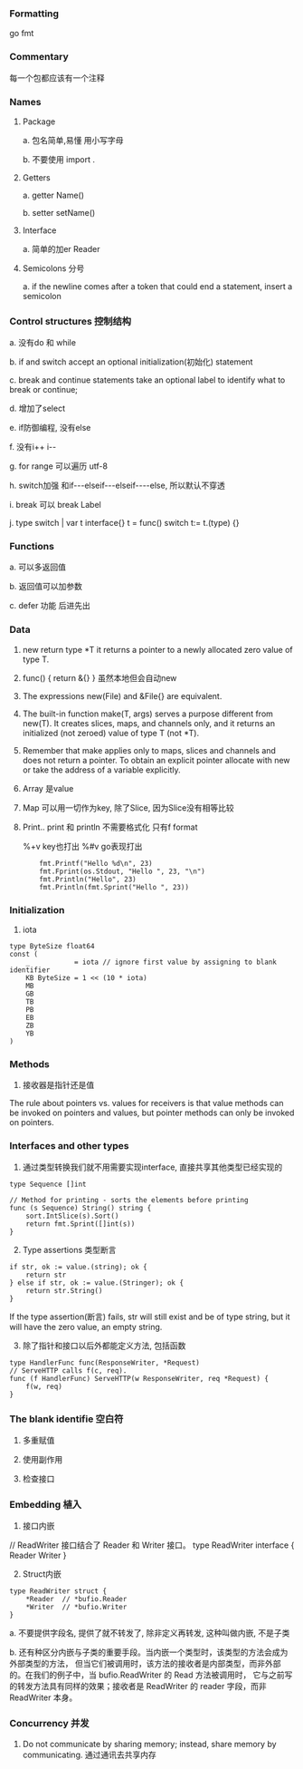 ### Formatting
go fmt

### Commentary
每一个包都应该有一个注释

### Names

1. Package

    a. 包名简单,易懂 用小写字母

    b. 不要使用 import .

2. Getters

    a. getter   Name()

    b. setter   setName()

3. Interface

    a. 简单的加er   Reader

4. Semicolons 分号

    a. if the newline comes after a token that could end a statement, insert a semicolon

### Control structures 控制结构

a. 没有do 和 while

b. if and switch accept an optional initialization(初始化) statement

c. break and continue statements take an optional label to identify what to break or continue;
   
d. 增加了select

e. if防御编程, 没有else

f. 没有i++ i--

g. for range 可以遍历 utf-8

h. switch加强 和if---elseif---elseif----else, 所以默认不穿透

i. break 可以  break Label

j. type switch  |   var t interface{}   t = func()  switch t:= t.(type) {}

### Functions
    
a. 可以多返回值

b. 返回值可以加参数

c. defer 功能  后进先出


### Data

1. new  return type *T  it returns a pointer to a newly allocated zero value of type T.

2. func() { return &{} }    虽然本地但会自动new

3. The expressions new(File) and &File{} are equivalent.

4.  The built-in function make(T, args) serves a purpose different from new(T). It creates slices, maps, and channels only, and it returns an initialized (not zeroed) value of type T (not *T).

5. Remember that make applies only to maps, slices and channels and does not return a pointer. To obtain an explicit pointer allocate with new or take the address of a variable explicitly.

6. Array 是value 

7. Map 可以用一切作为key, 除了Slice, 因为Slice没有相等比较

8. Print..   print 和 println 不需要格式化   只有f format

    %+v  key也打出    %#v  go表现打出

    ```
        fmt.Printf("Hello %d\n", 23)
        fmt.Fprint(os.Stdout, "Hello ", 23, "\n")
        fmt.Println("Hello", 23)
        fmt.Println(fmt.Sprint("Hello ", 23))
    ```

### Initialization

1. iota

```
type ByteSize float64
const (
    _           = iota // ignore first value by assigning to blank identifier
    KB ByteSize = 1 << (10 * iota)
    MB
    GB
    TB
    PB
    EB
    ZB
    YB
)
```


### Methods

1. 接收器是指针还是值

The rule about pointers vs. values for receivers is that value methods can be invoked on pointers and values, but pointer methods can only be invoked on pointers.


### Interfaces and other types

1. 通过类型转换我们就不用需要实现interface, 直接共享其他类型已经实现的

```
type Sequence []int

// Method for printing - sorts the elements before printing
func (s Sequence) String() string {
    sort.IntSlice(s).Sort()
    return fmt.Sprint([]int(s))
}
```

2. Type assertions 类型断言

```
if str, ok := value.(string); ok {
    return str
} else if str, ok := value.(Stringer); ok {
    return str.String()
}
```

If the type assertion(断言) fails, str will still exist and be of type string, but it will have the zero value, an empty string.

3. 除了指针和接口以后外都能定义方法, 包括函数

```
type HandlerFunc func(ResponseWriter, *Request)
// ServeHTTP calls f(c, req).
func (f HandlerFunc) ServeHTTP(w ResponseWriter, req *Request) {
	f(w, req)
}
```


### The blank identifie 空白符

1. 多重赋值

2. 使用副作用

3. 检查接口


### Embedding 植入

1. 接口内嵌

// ReadWriter 接口结合了 Reader 和 Writer 接口。
type ReadWriter interface {
	Reader
	Writer
}

2. Struct内嵌

```
type ReadWriter struct {
	*Reader  // *bufio.Reader
	*Writer  // *bufio.Writer
}
```

a. 不要提供字段名, 提供了就不转发了, 除非定义再转发, 这种叫做内嵌, 不是子类

b. 还有种区分内嵌与子类的重要手段。当内嵌一个类型时，该类型的方法会成为外部类型的方法， 但当它们被调用时，该方法的接收者是内部类型，而非外部的。在我们的例子中，当 bufio.ReadWriter 的 Read 方法被调用时， 它与之前写的转发方法具有同样的效果；接收者是 ReadWriter 的 reader 字段，而非 ReadWriter 本身。



### Concurrency 并发

1. Do not communicate by sharing memory; instead, share memory by communicating.
    通过通讯去共享内存